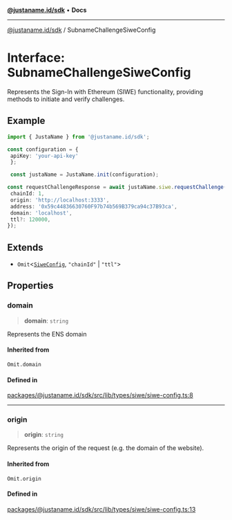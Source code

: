 [**@justaname.id/sdk**](../README.md) • **Docs**

***

[@justaname.id/sdk](../globals.md) / SubnameChallengeSiweConfig

# Interface: SubnameChallengeSiweConfig

Represents the Sign-In with Ethereum (SIWE) functionality, providing methods
to initiate and verify challenges.

## Example

```typescript
import { JustaName } from '@justaname.id/sdk';

const configuration = {
 apiKey: 'your-api-key'
 };

 const justaName = JustaName.init(configuration);

const requestChallengeResponse = await justaName.siwe.requestChallenge({
 chainId: 1,
 origin: 'http://localhost:3333',
 address: '0x59c44836630760F97b74b569B379ca94c37B93ca',
 domain: 'localhost',
 ttl?: 120000,
});

 ```

## Extends

- `Omit`\<[`SiweConfig`](SiweConfig.md), `"chainId"` \| `"ttl"`\>

## Properties

### domain

> **domain**: `string`

Represents the ENS domain

#### Inherited from

`Omit.domain`

#### Defined in

[packages/@justaname.id/sdk/src/lib/types/siwe/siwe-config.ts:8](https://github.com/JustaName-id/JustaName-sdk/blob/dc845c10af242e3ca87d95ef392516ac0bfa8b95/packages/@justaname.id/sdk/src/lib/types/siwe/siwe-config.ts#L8)

***

### origin

> **origin**: `string`

Represents the origin of the request (e.g. the domain of the website).

#### Inherited from

`Omit.origin`

#### Defined in

[packages/@justaname.id/sdk/src/lib/types/siwe/siwe-config.ts:13](https://github.com/JustaName-id/JustaName-sdk/blob/dc845c10af242e3ca87d95ef392516ac0bfa8b95/packages/@justaname.id/sdk/src/lib/types/siwe/siwe-config.ts#L13)
